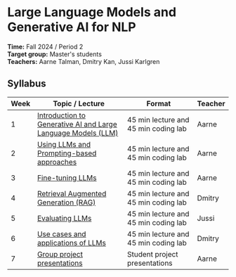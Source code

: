 # Large Language Models and Generative AI for NLP

**Time:** Fall 2024 / Period 2\
**Target group:** Master's students\
**Teachers:** Aarne Talman, Dmitry Kan, Jussi Karlgren

## Syllabus

| Week | Topic / Lecture                                                                   | Format                               | Teacher |
|------|-----------------------------------------------------------------------------------|--------------------------------------|---------|
| 1    | [Introduction to Generative AI and Large Language Models (LLM)](week-1/README.md) | 45 min lecture and 45 min coding lab | Aarne   |
| 2    | [Using LLMs and Prompting-based approaches](week-2/README.md)                     | 45 min lecture and 45 min coding lab | Aarne   |
| 3    | [Fine-tuning LLMs](week3/README.md)                                               | 45 min lecture and 45 min coding lab | Aarne   |
| 4    | [Retrieval Augmented Generation (RAG)](week-4/README.md)                          | 45 min lecture and 45 min coding lab | Dmitry  |
| 5    | [Evaluating LLMs](week-5/README.md)                                               | 45 min lecture and 45 min coding lab | Jussi   |
| 6    | [Use cases and applications of LLMs](week-6/README.md)                            | 45 min lecture and 45 min coding lab | Dmitry  |
| 7    | [Group project presentations](week-7/README.md)                                   | Student project presentations        | Aarne   |
